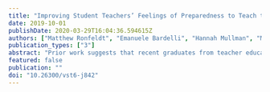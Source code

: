 ```yaml
---
title: "Improving Student Teachers’ Feelings of Preparedness to Teach through Recruitment of Instructionally Effective and Experienced Cooperating Teachers: A Randomized Experiment"
date: 2019-10-01
publishDate: 2020-03-29T16:04:36.594615Z
authors: ["Matthew Ronfeldt", "Emanuele Bardelli", "Hannah Mullman", "Matthew Truwit", "Kevin Schaaf", "Julie C Baker"]
publication_types: ["3"]
abstract: "Prior work suggests that recent graduates from teacher education programs feel better prepared to teach and are more instructionally effective when they learned to teach with more instructionally effective cooperating teachers. However, we do not know if these relationships are causal. Even if they are, we do not know if it is possible to recruit cooperating teachers who are, on average, significantly more effective than those currently serving. This paper describes an innovative strategy to use historical administrative on teachers to recommend the most instructionally effective teachers in various districts and subject areas to serve as cooperating teachers. In collaboration with a large teacher education program, partnering districts were randomized to receive either recommendation lists or use business-as-usual approaches. Those districts that received recommendations recruited significantly and meaningfully more effective and experienced cooperating teachers. Additionally, preservice student teachers who learned to teach in these same districts felt significantly better prepared to teach. This study offers an innovative and low-cost strategy for recruiting effective and experienced cooperating teachers and presents some of the first evidence that learning to teach with instructionally effective cooperating teachers has a causal impact on feelings of preparedness to teach."
featured: false
publication: ""
doi: "10.26300/vst6-j842"
---
```


